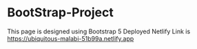 # BootStrap-Project
This page is designed using Bootstrap 5
Deployed Netlify Link is https://ubiquitous-malabi-51b99a.netlify.app
